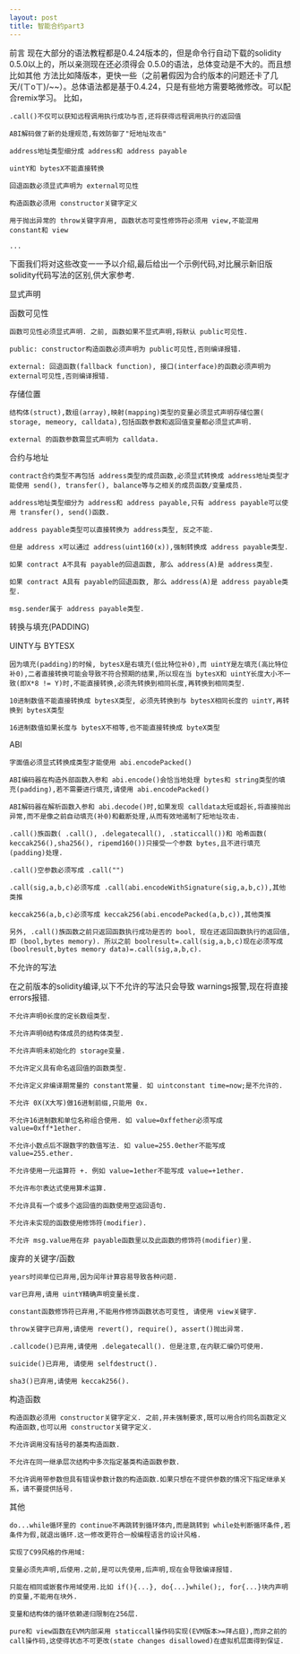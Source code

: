 ```yaml
---
layout: post
title: 智能合约part3
---
```

前言
现在大部分的语法教程都是0.4.24版本的，但是命令行自动下载的solidity 0.5.0以上的，所以亲测现在还必须得会 0.5.0的语法，总体变动是不大的。而且想比如其他
方法比如降版本，更快一些（之前暑假因为合约版本的问题还卡了几天/(ㄒoㄒ)/~~）。总体语法都是基于0.4.24，只是有些地方需要略微修改。可以配合remix学习。
比如，

    .call()不仅可以获知远程调用执行成功与否,还将获得远程调用执行的返回值

    ABI解码做了新的处理规范,有效防御了"短地址攻击"

    address地址类型细分成 address和 address payable

    uintY和 bytesX不能直接转换

    回退函数必须显式声明为 external可见性

    构造函数必须用 constructor关键字定义

    用于抛出异常的 throw关键字弃用, 函数状态可变性修饰符必须用 view,不能混用 constant和 view

    ...

下面我们将对这些改变一一予以介绍,最后给出一个示例代码,对比展示新旧版solidity代码写法的区别,供大家参考.

显式声明

函数可见性

    函数可见性必须显式声明. 之前, 函数如果不显式声明,将默认 public可见性.

    public: constructor构造函数必须声明为 public可见性,否则编译报错.

    external: 回退函数(fallback function), 接口(interface)的函数必须声明为 external可见性,否则编译报错.

存储位置

    结构体(struct),数组(array),映射(mapping)类型的变量必须显式声明存储位置( storage, memeory, calldata),包括函数参数和返回值变量都必须显式声明.

    external 的函数参数需显式声明为 calldata.

合约与地址

    contract合约类型不再包括 address类型的成员函数,必须显式转换成 address地址类型才能使用 send(), transfer(), balance等与之相关的成员函数/变量成员.

    address地址类型细分为 address和 address payable,只有 address payable可以使用 transfer(), send()函数.

    address payable类型可以直接转换为 address类型, 反之不能.

    但是 address x可以通过 address(uint160(x)),强制转换成 address payable类型.

    如果 contract A不具有 payable的回退函数, 那么 address(A)是 address类型.

    如果 contract A具有 payable的回退函数, 那么 address(A)是 address payable类型.

    msg.sender属于 address payable类型.

转换与填充(PADDING)

UINTY与 BYTESX

    因为填充(padding)的时候, bytesX是右填充(低比特位补0),而 uintY是左填充(高比特位补0),二者直接转换可能会导致不符合预期的结果,所以现在当 bytesX和 uintY长度大小不一致(即X*8 != Y)时,不能直接转换,必须先转换到相同长度,再转换到相同类型.

    10进制数值不能直接转换成 bytesX类型, 必须先转换到与 bytesX相同长度的 uintY,再转换到 bytesX类型

    16进制数值如果长度与 bytesX不相等,也不能直接转换成 byteX类型

ABI

    字面值必须显式转换成类型才能使用 abi.encodePacked()

    ABI编码器在构造外部函数入参和 abi.encode()会恰当地处理 bytes和 string类型的填充(padding),若不需要进行填充,请使用 abi.encodePacked()

    ABI解码器在解析函数入参和 abi.decode()时,如果发现 calldata太短或超长,将直接抛出异常,而不是像之前自动填充(补0)和截断处理,从而有效地遏制了短地址攻击.

    .call()族函数( .call(), .delegatecall(), .staticcall())和 哈希函数( keccak256(),sha256(), ripemd160())只接受一个参数 bytes,且不进行填充(padding)处理.

    .call()空参数必须写成 .call("")

    .call(sig,a,b,c)必须写成 .call(abi.encodeWithSignature(sig,a,b,c)),其他类推

    keccak256(a,b,c)必须写成 keccak256(abi.encodePacked(a,b,c)),其他类推

    另外, .call()族函数之前只返回函数执行成功是否的 bool, 现在还返回函数执行的返回值,即 (bool,bytes memory). 所以之前 boolresult=.call(sig,a,b,c)现在必须写成 (boolresult,bytes memory data)=.call(sig,a,b,c).

不允许的写法

在之前版本的solidity编译,以下不允许的写法只会导致 warnings报警,现在将直接 errors报错.

    不允许声明0长度的定长数组类型.

    不允许声明0结构体成员的结构体类型.

    不允许声明未初始化的 storage变量.

    不允许定义具有命名返回值的函数类型.

    不允许定义非编译期常量的 constant常量. 如 uintconstant time=now;是不允许的.

    不允许 0X(X大写)做16进制前缀,只能用 0x.

    不允许16进制数和单位名称组合使用. 如 value=0xffether必须写成 value=0xff*1ether.

    不允许小数点后不跟数字的数值写法. 如 value=255.0ether不能写成 value=255.ether.

    不允许使用一元运算符 +. 例如 value=1ether不能写成 value=+1ether.

    不允许布尔表达式使用算术运算.

    不允许具有一个或多个返回值的函数使用空返回语句.

    不允许未实现的函数使用修饰符(modifier).

    不允许 msg.value用在非 payable函数里以及此函数的修饰符(modifier)里.

废弃的关键字/函数

    years时间单位已弃用,因为闰年计算容易导致各种问题.

    var已弃用,请用 uintY精确声明变量长度.

    constant函数修饰符已弃用,不能用作修饰函数状态可变性, 请使用 view关键字.

    throw关键字已弃用,请使用 revert(), require(), assert()抛出异常.

    .callcode()已弃用,请使用 .delegatecall(). 但是注意,在内联汇编仍可使用.

    suicide()已弃用, 请使用 selfdestruct().

    sha3()已弃用,请使用 keccak256().

构造函数

    构造函数必须用 constructor关键字定义. 之前,并未强制要求,既可以用合约同名函数定义构造函数,也可以用 constructor关键字定义.

    不允许调用没有括号的基类构造函数.

    不允许在同一继承层次结构中多次指定基类构造函数参数.

    不允许调用带参数但具有错误参数计数的构造函数.如果只想在不提供参数的情况下指定继承关系，请不要提供括号.

其他

    do...while循环里的 continue不再跳转到循环体内,而是跳转到 while处判断循环条件,若条件为假,就退出循环.这一修改更符合一般编程语言的设计风格.

    实现了C99风格的作用域:

    变量必须先声明,后使用.之前,是可以先使用,后声明,现在会导致编译报错.

    只能在相同或嵌套作用域使用.比如 if(){...}, do{...}while();, for{...}块内声明的变量,不能用在块外.

    变量和结构体的循环依赖递归限制在256层.

    pure和 view函数在EVM内部采用 staticcall操作码实现(EVM版本>=拜占庭),而非之前的 call操作码,这使得状态不可更改(state changes disallowed)在虚拟机层面得到保证.
